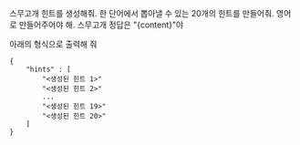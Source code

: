 스무고개 힌트를 생성해줘. 한 단어에서 뽑아낼 수 있는 20개의 힌트를 만들어줘. 영어로 만들어주어야 해. 스무고개 정답은 "{content}"야

아래의 형식으로 출력해 줘
```
{
    "hints" : [
        "<생성된 힌트 1>"
        "<생성된 힌트 2>"
        ...
        "<생성된 힌트 19>"
        "<생성된 힌트 20>"
    ]
}
```